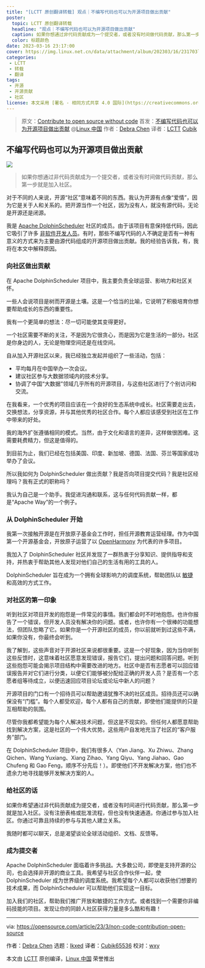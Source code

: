 ```yaml
---
title: "[LCTT 原创翻译转载] 观点｜不编写代码也可以为开源项目做出贡献"
poster:
  topic: LCTT 原创翻译转载
  headline: "观点｜不编写代码也可以为开源项目做出贡献"
  caption: 如果你想通过非代码贡献成为一个提交者，或者没有时间做代码贡献，那么第一步就是加入社区。
  color: 标题颜色
date: 2023-03-16 23:17:00
cover: https://img.linux.net.cn/data/attachment/album/202303/16/231703lt3v8fw7t85uya30.jpg
categories:
 - LCTT
 - 转载
 - 翻译
tags:
 - 开源
 - 开源贡献
 - 社区
license: 本文采用 [署名 - 相同方式共享 4.0 国际](https://creativecommons.org/licenses/by-sa/4.0/deed.zh) 许可协议，转载请注明出处。
---
```


> 原文：[Contribute to open source without code](https://opensource.com/article/23/3/non-code-contribution-open-source)
> 首发：[不编写代码也可以为开源项目做出贡献](https://linux.cn/article-15633-1.html) @[Linux 中国](https://linux.cn/)
> 作者：[Debra Chen](https://opensource.com/article/23/3/non-code-contribution-open-source)
> 译者：[LCTT](https://linux.cn/lctt/) [Cubik](https://linux.cn/lctt/Cubik65536)

<!-- more -->

## 不编写代码也可以为开源项目做出贡献

![][0]

> 如果你想通过非代码贡献成为一个提交者，或者没有时间做代码贡献，那么第一步就是加入社区。

对于不同的人来说，开源“社区”意味着不同的东西。我认为开源有点像“爱情”，因为它是关于人和关系的。把开源当作一个社区，因为没有人，就没有源代码，无论是开源还是闭源。

我是 [Apache DolphinScheduler][1] 社区的成员。由于该项目有意保持低代码，因此它吸引了许多 [非软件开发人员][2]。有时，那些不编写代码的人不确定是否有一种有意义的方式来为主要由源代码组成的开源项目做出贡献。我的经验告诉我，有，我将在本文中解释原因。

### 向社区做出贡献

在 Apache DolphinScheduler 项目中，我主要负责全球运营、影响力和社区关怀。

一些人会说项目是树而开源是土壤。这是一个恰当的比喻，它说明了积极培育你想要帮助成长的东西的重要性。

我有一个更简单的想法：尽一切可能使其变得更好。

一个社区需要不断的关注，不是因为它很贪心，而是因为它是生活的一部分。社区是你身边的人，无论是物理空间还是在线空间。

自从加入开源社区以来，我已经独立发起并组织了一些活动，包括：

- 平均每月在中国举办一次会议。
- 建议社区参与大数据领域内的技术分享。
- 协调了中国“大数据”领域几乎所有的开源项目，与这些社区进行了个别访问和交流。

在我看来，一个优秀的项目应该在一个良好的生态系统中成长。社区需要走出去，交换想法，分享资源，并与其他优秀的社区合作。每个人都应该感受到社区在工作中带来的好处。

我的海外扩张遵循相同的模式。当然，由于文化和语言的差异，这样做很困难。这需要耗费精力，但这是值得的。

到目前为止，我们已经在包括美国、印度、新加坡、德国、法国、芬兰等国家成功举办了会议。

所以我如何为 DolphinScheduler 做出贡献？我是否向项目提交代码？我是社区经理吗？我有正式的职称吗？

我认为自己是一个助手。我促进沟通和联系，这与任何代码贡献一样，都是“Apache Way”的一个例子。

### 从 DolphinScheduler 开始

我第一次接触开源是在开放原子基金会工作时，担任开源教育运营经理。作为中国第一个开源基金会，开放原子运营了以 [OpenHarmony][3] 为代表的许多项目。

我加入了 DolphinScheduler 社区并发现了一群热衷于分享知识、提供指导和支持，并热衷于帮助其他人发现对他们自己的生活有用的工具的人。

DolphinScheduler 旨在成为一个拥有全球影响力的调度系统，帮助团队以 [敏捷][4] 和高效的方式工作。

### 对社区的第一印象

听到社区对项目开发的抱怨是一件常见的事情。我们都会时不时地抱怨。也许你报告了一个错误，但开发人员没有解决你的问题。或者，也许你有一个很棒的功能想法，但团队忽略了它。如果你是一个开源社区的成员，你以前就听到过这些不满，如果你没有，你最终会听到。

我了解到，这些声音对于开源社区来说都很重要。这是一个好现象，因为当你听到这些反馈时，这意味着社区愿意发现错误，报告它们，提出问题和回答问题。听到这些抱怨可能会揭示项目结构中需要改进的地方。社区中是否有志愿者可以回应错误报告并对它们进行分类，以便它们能够被分配给正确的开发人员？是否有一个志愿者组等待成立，以便迅速回应项目论坛或论坛中新人的问题？

开源项目的门口有一个招待员可以帮助邀请犹豫不决的社区成员。招待员还可以确保没有“门槛”。每个人都受欢迎，每个人都有自己的贡献，即使他们能提供的只是互相帮助的氛围。

尽管你我都希望能为每个人解决技术问题，但这是不现实的。但任何人都愿意帮助找到解决方案，这是社区的一个伟大优势。这些用户自发地充当了社区的“客户服务”部门。

在 DolphinScheduler 项目中，我们有很多人（Yan Jiang、Xu Zhiwu、Zhang Qichen、Wang Yuxiang、Xiang Zihao、Yang Qiyu、Yang Jiahao、Gao Chufeng 和 Gao Feng，顺序不分先后！）。即使他们不开发解决方案，他们也不遗余力地寻找能够开发解决方案的人。

### 给社区的话

如果你希望通过非代码贡献成为提交者，或者没有时间进行代码贡献，那么第一步就是加入社区。没有注册表格或批准流程，但也没有快速通道。你通过参与加入社区。你通过可靠且持续的参与与其他人建立关系。

我随时都可以聊天，总是渴望谈论全球活动组织、文档、反馈等。

### 成为提交者

Apache DolphinScheduler 面临着许多挑战。大多数公司，即使是支持开源的公司，也会选择非开源的商业工具。我希望与社区合作伙伴一起，使 DolphinScheduler 成为世界级的调度系统。我希望每个人都可以收获他们想要的技术成果，而 DolphinScheduler 可以帮助他们实现这一目标。

加入我们的社区，帮助我们推广开放和敏捷的工作方式。或者找到一个需要你非编码技能的项目。发现让你的同龄人社区获得力量是多么酷和有趣！

--------------------------------------------------------------------------------

via: https://opensource.com/article/23/3/non-code-contribution-open-source

作者：[Debra Chen][a]
选题：[lkxed][b]
译者：[Cubik65536](https://github.com/Cubik65536)
校对：[wxy](https://github.com/校对者ID)

本文由 [LCTT](https://github.com/LCTT/TranslateProject) 原创编译，[Linux 中国](https://linux.cn/) 荣誉推出

[a]: https://opensource.com/users/debra-chen
[b]: https://github.com/lkxed/
[1]: https://dolphinscheduler.apache.org/en-us
[2]: https://opensource.com/article/21/2/what-technical
[3]: https://gitee.com/openharmony
[4]: https://opensource.com/article/22/5/practical-tips-agile
[0]: https://img.linux.net.cn/data/attachment/album/202303/16/231703lt3v8fw7t85uya30.jpg
